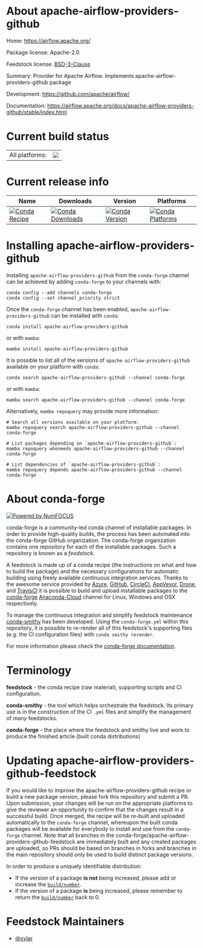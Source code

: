 About apache-airflow-providers-github
=====================================

Home: https://airflow.apache.org/

Package license: Apache-2.0

Feedstock license: [BSD-3-Clause](https://github.com/conda-forge/apache-airflow-providers-github-feedstock/blob/main/LICENSE.txt)

Summary: Provider for Apache Airflow. Implements apache-airflow-providers-github package

Development: https://github.com/apache/airflow/

Documentation: https://airflow.apache.org/docs/apache-airflow-providers-github/stable/index.html

Current build status
====================


<table><tr><td>All platforms:</td>
    <td>
      <a href="https://dev.azure.com/conda-forge/feedstock-builds/_build/latest?definitionId=15785&branchName=main">
        <img src="https://dev.azure.com/conda-forge/feedstock-builds/_apis/build/status/apache-airflow-providers-github-feedstock?branchName=main">
      </a>
    </td>
  </tr>
</table>

Current release info
====================

| Name | Downloads | Version | Platforms |
| --- | --- | --- | --- |
| [![Conda Recipe](https://img.shields.io/badge/recipe-apache--airflow--providers--github-green.svg)](https://anaconda.org/conda-forge/apache-airflow-providers-github) | [![Conda Downloads](https://img.shields.io/conda/dn/conda-forge/apache-airflow-providers-github.svg)](https://anaconda.org/conda-forge/apache-airflow-providers-github) | [![Conda Version](https://img.shields.io/conda/vn/conda-forge/apache-airflow-providers-github.svg)](https://anaconda.org/conda-forge/apache-airflow-providers-github) | [![Conda Platforms](https://img.shields.io/conda/pn/conda-forge/apache-airflow-providers-github.svg)](https://anaconda.org/conda-forge/apache-airflow-providers-github) |

Installing apache-airflow-providers-github
==========================================

Installing `apache-airflow-providers-github` from the `conda-forge` channel can be achieved by adding `conda-forge` to your channels with:

```
conda config --add channels conda-forge
conda config --set channel_priority strict
```

Once the `conda-forge` channel has been enabled, `apache-airflow-providers-github` can be installed with `conda`:

```
conda install apache-airflow-providers-github
```

or with `mamba`:

```
mamba install apache-airflow-providers-github
```

It is possible to list all of the versions of `apache-airflow-providers-github` available on your platform with `conda`:

```
conda search apache-airflow-providers-github --channel conda-forge
```

or with `mamba`:

```
mamba search apache-airflow-providers-github --channel conda-forge
```

Alternatively, `mamba repoquery` may provide more information:

```
# Search all versions available on your platform:
mamba repoquery search apache-airflow-providers-github --channel conda-forge

# List packages depending on `apache-airflow-providers-github`:
mamba repoquery whoneeds apache-airflow-providers-github --channel conda-forge

# List dependencies of `apache-airflow-providers-github`:
mamba repoquery depends apache-airflow-providers-github --channel conda-forge
```


About conda-forge
=================

[![Powered by
NumFOCUS](https://img.shields.io/badge/powered%20by-NumFOCUS-orange.svg?style=flat&colorA=E1523D&colorB=007D8A)](https://numfocus.org)

conda-forge is a community-led conda channel of installable packages.
In order to provide high-quality builds, the process has been automated into the
conda-forge GitHub organization. The conda-forge organization contains one repository
for each of the installable packages. Such a repository is known as a *feedstock*.

A feedstock is made up of a conda recipe (the instructions on what and how to build
the package) and the necessary configurations for automatic building using freely
available continuous integration services. Thanks to the awesome service provided by
[Azure](https://azure.microsoft.com/en-us/services/devops/), [GitHub](https://github.com/),
[CircleCI](https://circleci.com/), [AppVeyor](https://www.appveyor.com/),
[Drone](https://cloud.drone.io/welcome), and [TravisCI](https://travis-ci.com/)
it is possible to build and upload installable packages to the
[conda-forge](https://anaconda.org/conda-forge) [Anaconda-Cloud](https://anaconda.org/)
channel for Linux, Windows and OSX respectively.

To manage the continuous integration and simplify feedstock maintenance
[conda-smithy](https://github.com/conda-forge/conda-smithy) has been developed.
Using the ``conda-forge.yml`` within this repository, it is possible to re-render all of
this feedstock's supporting files (e.g. the CI configuration files) with ``conda smithy rerender``.

For more information please check the [conda-forge documentation](https://conda-forge.org/docs/).

Terminology
===========

**feedstock** - the conda recipe (raw material), supporting scripts and CI configuration.

**conda-smithy** - the tool which helps orchestrate the feedstock.
                   Its primary use is in the construction of the CI ``.yml`` files
                   and simplify the management of *many* feedstocks.

**conda-forge** - the place where the feedstock and smithy live and work to
                  produce the finished article (built conda distributions)


Updating apache-airflow-providers-github-feedstock
==================================================

If you would like to improve the apache-airflow-providers-github recipe or build a new
package version, please fork this repository and submit a PR. Upon submission,
your changes will be run on the appropriate platforms to give the reviewer an
opportunity to confirm that the changes result in a successful build. Once
merged, the recipe will be re-built and uploaded automatically to the
`conda-forge` channel, whereupon the built conda packages will be available for
everybody to install and use from the `conda-forge` channel.
Note that all branches in the conda-forge/apache-airflow-providers-github-feedstock are
immediately built and any created packages are uploaded, so PRs should be based
on branches in forks and branches in the main repository should only be used to
build distinct package versions.

In order to produce a uniquely identifiable distribution:
 * If the version of a package **is not** being increased, please add or increase
   the [``build/number``](https://docs.conda.io/projects/conda-build/en/latest/resources/define-metadata.html#build-number-and-string).
 * If the version of a package **is** being increased, please remember to return
   the [``build/number``](https://docs.conda.io/projects/conda-build/en/latest/resources/define-metadata.html#build-number-and-string)
   back to 0.

Feedstock Maintainers
=====================

* [@xylar](https://github.com/xylar/)

